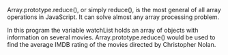 Array.prototype.reduce(), or simply reduce(), is the most general of all array operations in JavaScript. It can solve almost any array processing problem.

In this program the variable watchList holds an array of objects with information on several movies. Array.prototype.reduce() would be used to find the average IMDB rating of the movies directed by Christopher Nolan. 
